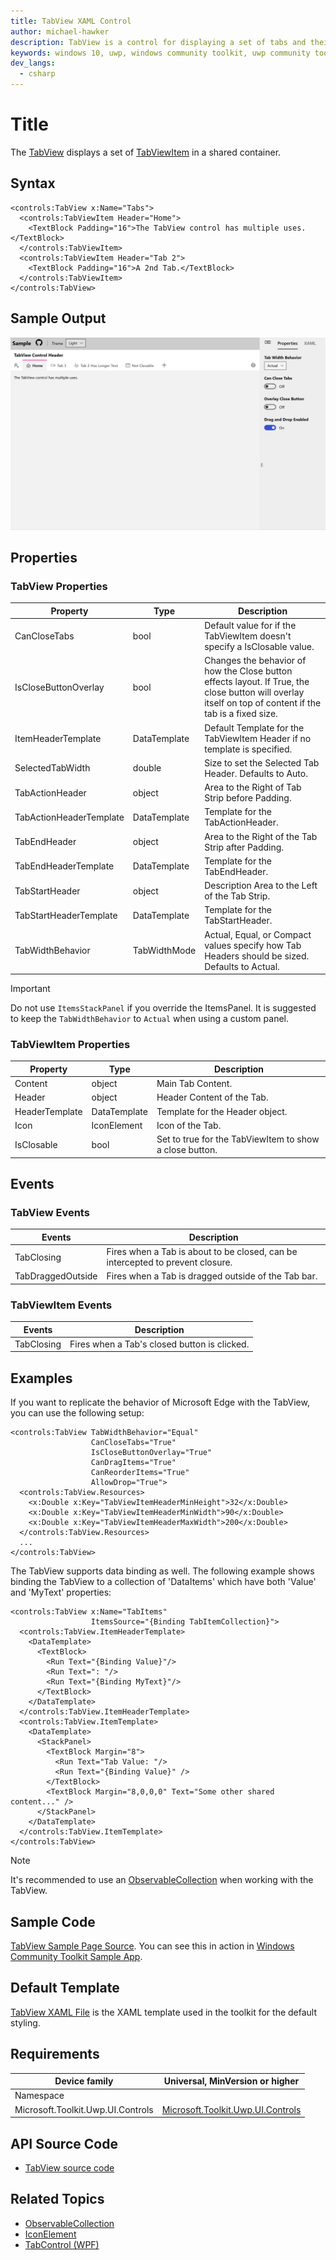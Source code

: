 ```yaml
---
title: TabView XAML Control
author: michael-hawker
description: TabView is a control for displaying a set of tabs and their content.
keywords: windows 10, uwp, windows community toolkit, uwp community toolkit, uwp toolkit, TabView, TabControl
dev_langs:
  - csharp
---
```


# Title
The [TabView](https://docs.microsoft.com/dotnet/api/microsoft.toolkit.uwp.ui.controls.tabview) displays a set of [TabViewItem](https://docs.microsoft.com/dotnet/api/microsoft.toolkit.uwp.ui.controls.tabviewitem) in a shared container.

## Syntax

```xaml
<controls:TabView x:Name="Tabs">
  <controls:TabViewItem Header="Home">
    <TextBlock Padding="16">The TabView control has multiple uses.</TextBlock>
  </controls:TabViewItem>
  <controls:TabViewItem Header="Tab 2">
    <TextBlock Padding="16">A 2nd Tab.</TextBlock>
  </controls:TabViewItem>
</controls:TabView>
```

## Sample Output

 ![TabView Overview](../resources/images/Controls/TabView/Overview.gif)

## Properties

### TabView Properties

| Property | Type | Description |
| -- | -- | -- |
| CanCloseTabs | bool | Default value for if the TabViewItem doesn't specify a IsClosable value. |
| IsCloseButtonOverlay | bool | Changes the behavior of how the Close button effects layout.  If True, the close button will overlay itself on top of content if the tab is a fixed size. |
| ItemHeaderTemplate | DataTemplate | Default Template for the TabViewItem Header if no template is specified. |
| SelectedTabWidth | double | Size to set the Selected Tab Header.  Defaults to Auto. |
| TabActionHeader | object | Area to the Right of Tab Strip before Padding. |
| TabActionHeaderTemplate | DataTemplate | Template for the TabActionHeader. |
| TabEndHeader | object | Area to the Right of the Tab Strip after Padding. |
| TabEndHeaderTemplate | DataTemplate | Template for the TabEndHeader. |
| TabStartHeader | object | Description Area to the Left of the Tab Strip. |
| TabStartHeaderTemplate | DataTemplate | Template for the TabStartHeader. |
| TabWidthBehavior | TabWidthMode | Actual, Equal, or Compact values specify how Tab Headers should be sized.  Defaults to Actual. |

> [!IMPORTANT]
> Do not use `ItemsStackPanel` if you override the ItemsPanel.  It is suggested to keep the `TabWidthBehavior` to `Actual` when using a custom panel.

### TabViewItem Properties

| Property | Type | Description |
| -- | -- | -- |
| Content | object | Main Tab Content. |
| Header | object | Header Content of the Tab. |
| HeaderTemplate | DataTemplate | Template for the Header object. |
| Icon | IconElement | Icon of the Tab. |
| IsClosable | bool | Set to true for the TabViewItem to show a close button. |

## Events

### TabView Events

| Events | Description |
| -- | -- |
| TabClosing | Fires when a Tab is about to be closed, can be intercepted to prevent closure. |
| TabDraggedOutside | Fires when a Tab is dragged outside of the Tab bar. |

### TabViewItem Events
| Events | Description |
| -- | -- |
| TabClosing | Fires when a Tab's closed button is clicked. |

## Examples

If you want to replicate the behavior of Microsoft Edge with the TabView, you can use the following setup:

```xaml
<controls:TabView TabWidthBehavior="Equal"
                  CanCloseTabs="True"
                  IsCloseButtonOverlay="True"
                  CanDragItems="True"
                  CanReorderItems="True"
                  AllowDrop="True">
  <controls:TabView.Resources>
    <x:Double x:Key="TabViewItemHeaderMinHeight">32</x:Double>
    <x:Double x:Key="TabViewItemHeaderMinWidth">90</x:Double>
    <x:Double x:Key="TabViewItemHeaderMaxWidth">200</x:Double>
  </controls:TabView.Resources>
  ...
</controls:TabView>
```

The TabView supports data binding as well.  The following example shows binding the TabView to a collection of 'DataItems' which have both 'Value' and 'MyText' properties:

```xaml
<controls:TabView x:Name="TabItems"
                  ItemsSource="{Binding TabItemCollection}">
  <controls:TabView.ItemHeaderTemplate>
    <DataTemplate>
      <TextBlock>
        <Run Text="{Binding Value}"/>
        <Run Text=": "/>
        <Run Text="{Binding MyText}"/>
      </TextBlock>
    </DataTemplate>
  </controls:TabView.ItemHeaderTemplate>
  <controls:TabView.ItemTemplate>
    <DataTemplate>
      <StackPanel>
        <TextBlock Margin="8">
          <Run Text="Tab Value: "/>
          <Run Text="{Binding Value}" />
        </TextBlock>
        <TextBlock Margin="8,0,0,0" Text="Some other shared content..." />
      </StackPanel>
    </DataTemplate>
  </controls:TabView.ItemTemplate>
</controls:TabView>
```

> [!NOTE]
> It's recommended to use an [ObservableCollection](https://docs.microsoft.com/en-us/dotnet/api/system.collections.objectmodel.observablecollection-1) when working with the TabView.

## Sample Code

[TabView Sample Page Source](https://github.com/windows-toolkit/WindowsCommunityToolkit/tree/master/Microsoft.Toolkit.Uwp.SampleApp/SamplePages/TabView). You can see this in action in [Windows Community Toolkit Sample App](https://www.microsoft.com/store/apps/9NBLGGH4TLCQ).

## Default Template 

[TabView XAML File](https://github.com/windows-toolkit/WindowsCommunityToolkit/blob/master/Microsoft.Toolkit.Uwp.UI.Controls/TabView/TabView.xaml) is the XAML template used in the toolkit for the default styling.

## Requirements

| Device family | Universal, MinVersion or higher   |
| -- | -- |
| Namespace |  |
| Microsoft.Toolkit.Uwp.UI.Controls | [Microsoft.Toolkit.Uwp.UI.Controls](https://www.nuget.org/packages/Microsoft.Toolkit.Uwp.UI.Controls/) |

## API Source Code

- [TabView source code](https://github.com/Microsoft/WindowsCommunityToolkit//tree/master/Microsoft.Toolkit.Uwp.UI.Controls/TabView)


## Related Topics

- [ObservableCollection](https://docs.microsoft.com/en-us/dotnet/api/system.collections.objectmodel.observablecollection-1)
- [IconElement](https://docs.microsoft.com/en-us/uwp/api/Windows.UI.Xaml.Controls.IconElement)
- [TabControl (WPF)](https://docs.microsoft.com/en-us/dotnet/api/system.windows.controls.tabcontrol)
